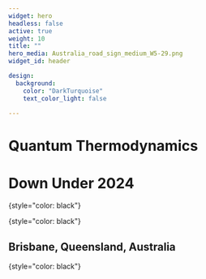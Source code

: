 ```yaml
---
widget: hero
headless: false
active: true
weight: 10
title: ""
hero_media: Australia_road_sign_medium_W5-29.png
widget_id: header

design:
  background:
    color: "DarkTurquoise"
    text_color_light: false 
    
---
```


# **Quantum Thermodynamics**
# **Down Under 2024**
{style="color: black"}
<br>

<!-- ## 2024 -->
{style="color: black"}
## Brisbane, Queensland, Australia
{style="color: black"}

<br>
